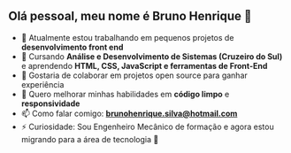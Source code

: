 ## Olá pessoal, meu nome é Bruno Henrique 👋

- 🔭 Atualmente estou trabalhando em pequenos projetos de **desenvolvimento front end**  
- 🌱 Cursando **Análise e Desenvolvimento de Sistemas (Cruzeiro do Sul)** e aprendendo **HTML, CSS, JavaScript e ferramentas de Front-End**  
- 👯 Gostaria de colaborar em projetos open source para ganhar experiência  
- 🤔 Quero melhorar minhas habilidades em **código limpo** e **responsividade**   
- 📫 Como falar comigo: **brunohenrique.silva@hotmail.com**  
- ⚡ Curiosidade: Sou Engenheiro Mecânico de formação e agora estou migrando para a área de tecnologia 🚀  
